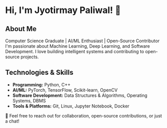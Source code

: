 # Hi, I'm Jyotirmay Paliwal! 👋

## About Me
Computer Science Graduate | AI/ML Enthusiast | Open-Source Contributor  
I'm passionate about Machine Learning, Deep Learning, and Software Development. I love building intelligent systems and contributing to open-source projects. 

## Technologies & Skills
- **Programming:** Python, C++
- **AI/ML:** PyTorch, TensorFlow, Scikit-learn, OpenCV
- **Software Development:** Data Structures & Algorithms, Operating Systems, DBMS
- **Tools & Platforms:** Git, Linux, Jupyter Notebook, Docker


💬 Feel free to reach out for collaboration, open-source contributions, or just a chat!
